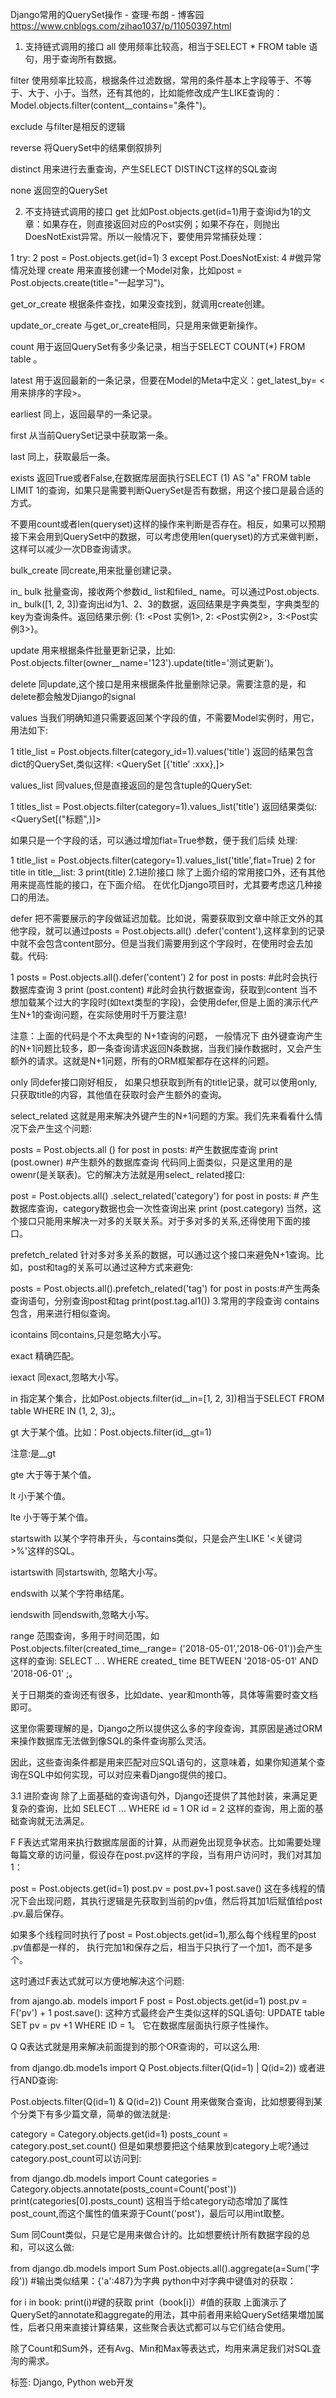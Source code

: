 Django常用的QuerySet操作 - 查理·布朗 - 博客园 https://www.cnblogs.com/zihao1037/p/11050397.html

1. 支持链式调用的接口
all
使用频率比较高，相当于SELECT * FROM table 语句，用于查询所有数据。

filter
使用频率比较高，根据条件过滤数据，常用的条件基本上字段等于、不等于、大于、小于。当然，还有其他的，比如能修改成产生LIKE查询的：Model.objects.filter(content__contains="条件")。

exclude
与filter是相反的逻辑

reverse
将QuerySet中的结果倒叙排列

distinct
用来进行去重查询，产生SELECT DISTINCT这样的SQL查询

none
返回空的QuerySet

2. 不支持链式调用的接口
get
比如Post.objects.get(id=1)用于查询id为1的文章：如果存在，则直接返回对应的Post实例；如果不存在，则抛出DoesNotExist异常。所以一般情况下，要使用异常捕获处理：

1 try:
2     post = Post.objects.get(id=1)
3 except Post.DoesNotExist:
4 #做异常情况处理
create
用来直接创建一个Model对象，比如post = Post.objects.create(title="一起学习")。

get_or_create
根据条件查找，如果没查找到，就调用create创建。

update_or_create
与get_or_create相同，只是用来做更新操作。

count
用于返回QuerySet有多少条记录，相当于SELECT COUNT(*) FROM table 。

latest
用于返回最新的一条记录，但要在Model的Meta中定义：get_latest_by= <用来排序的字段>。

earliest
同上，返回最早的一条记录。

first
从当前QuerySet记录中获取第一条。

last
同上，获取最后一条。

exists
返回True或者False,在数据库层面执行SELECT (1) AS "a" FROM table LIMIT 1的查询，如果只是需要判断QuerySet是否有数据，用这个接口是最合适的方式。

不要用count或者len(queryset)这样的操作来判断是否存在。相反，如果可以预期接下来会用到QuerySet中的数据，可以考虑使用len(queryset)的方式来做判断，这样可以减少一次DB查询请求。

bulk_create
同create,用来批量创建记录。

in_ bulk
批量查询，接收两个参数id_ list和filed_ name。可以通过Post.objects. in_ bulk([1, 2, 3])查询出id为1、2、3的数据，返回结果是字典类型，字典类型的key为查询条件。返回结果示例: {1: <Post 实例1>, 2: <Post实例2>，3:<Post实例3>}。

update
用来根据条件批量更新记录，比如: Post.objects.filter(owner__name='123').update(title='测试更新')。

delete
同update,这个接口是用来根据条件批量删除记录。需要注意的是，和delete都会触发Djiango的signal

values
当我们明确知道只需要返回某个字段的值，不需要Model实例时，用它，用法如下:

1 title_list = Post.objects.filter(category_id=1).values('title')
返回的结果包含dict的QuerySet,类似这样: <QuerySet [{'title' :xxx},]>

values_list
同values,但是直接返回的是包含tuple的QuerySet:

1 titles_list = Post.objects.filter(category=1).values_list('title')
返回结果类似: <QuerySet[("标题",)]>

如果只是一个字段的话，可以通过增加flat=True参数，便于我们后续 处理:

1 title_list = Post.objects.filter(category=1).values_list('title',flat=True)
2 for title in title__list:
3     print(title)
2.1进阶接口
除了上面介绍的常用接口外，还有其他用来提高性能的接口，在下面介绍。 在优化Django项目时，尤其要考虑这几种接口的用法。

defer
把不需要展示的字段做延迟加载。比如说，需要获取到文章中除正文外的其他字段，就可以通过posts = Post.objects.all() .defer('content'),这样拿到的记录中就不会包含content部分。但是当我们需要用到这个字段时，在使用时会去加载。代码:

1 posts = Post.objects.all().defer('content')
2 for post in posts:  #此时会执行数据库查询
3     print (post.content)  #此时会执行数据查询，获取到content
当不想加载某个过大的字段时(如text类型的字段)，会使用defer,但是上面的演示代产生N+1的查询问题，在实际使用时千万要注意!

注意：上面的代码是个不太典型的 N+1查询的问题， 一般情况下 由外键查询产生的N+1问题比较多，即一条查询请求返回N条数据，当我们操作数据时，又会产生额外的请求。这就是N+1问题，所有的ORM框架都存在这样的问题。

only
同defer接口刚好相反， 如果只想获取到所有的title记录，就可以使用only,只获取title的内容，其他值在获取时会产生额外的查询。

select_related
这就是用来解决外键产生的N+1问题的方案。我们先来看看什么情况下会产生这个问题:

posts = Post.objects.all ()
for post in posts:  #产生数据库查询
    print (post.owner)  #产生额外的数据库查询
代码同上面类似，只是这里用的是owenr(是关联表)。它的解决方法就是用select_ related接口:

post = Post.objects.all() .select_related('category')
for post in posts: # 产生数据库查询，category数据也会一次性查询出来
    print (post.category)
当然，这个接口只能用来解决一对多的关联关系。对于多对多的关系,还得使用下面的接口。

prefetch_related
针对多对多关系的数据，可以通过这个接口来避免N+1查询。比如，post和tag的关系可以通过这种方式来避免:

posts = Post.objects.all().prefetch_related('tag')
for post in posts:#产生两条查询语句，分别查询post和tag
    print(post.tag.al1())
3.常用的字段查询
contains
包含，用来进行相似查询。

icontains
同contains,只是忽略大小写。

exact
精确匹配。

iexact
同exact,忽略大小写。

in
指定某个集合，比如Post.objects.filter(id__in=[1, 2, 3])相当于SELECT FROM table WHERE IN (1, 2, 3);。

gt
大于某个值。比如：Post.objects.filter(id__gt=1)

注意:是__gt

gte
大于等于某个值。

lt
小于某个值。

lte
小于等于某个值。

startswith
以某个字符串开头，与contains类似，只是会产生LIKE '<关键词>%'这样的SQL。

istartswith
同startswith, 忽略大小写。

endswith
以某个字符串结尾。

iendswith
同endswith,忽略大小写。

range
范围查询，多用于时间范围，如Post.objects.filter(created_time__range= ('2018-05-01','2018-06-01'))会产生这样的查询: SELECT .. . WHERE created_ time BETWEEN '2018-05-01' AND '2018-06-01' ;。

关于日期类的查询还有很多，比如date、year和month等，具体等需要时查文档即可。

这里你需要理解的是，Django之所以提供这么多的字段查询，其原因是通过ORM来操作数据库无法做到像SQL的条件查询那么灵活。

因此，这些查询条件都是用来匹配对应SQL语句的，这意味着，如果你知道某个查询在SQL中如何实现，可以对应来看Django提供的接口。

3.1 进阶查询
除了上面基础的查询语句外，Django还提供了其他封装，来满足更复杂的查询，比如 SELECT ... WHERE id = 1 OR id = 2 这样的查询，用上面的基础查询就无法满足。

F
F表达式常用来执行数据库层面的计算，从而避免出现竞争状态。比如需要处理每篇文章的访问量，假设存在post.pv这样的字段，当有用户访问时，我们对其加1：

post = Post.objects.get(id=1)
post.pv = post.pv+1
post.save()
这在多线程的情况下会出现问题，其执行逻辑是先获取到当前的pv值，然后将其加1后赋值给post .pv.最后保存。

如果多个线程同时执行了post = Post.objects.get(id=1),那么每个线程里的post .pv值都是一样的， 执行完加1和保存之后，相当于只执行了一个加1，而不是多个。

这时通过F表达式就可以方便地解决这个问题:

from ajango.ab. models import F
post = Post.objects.get(id=1)
post.pv = F('pv') + 1
post.save():
这种方式最终会产生类似这样的SQL语句: UPDATE table SET pv = pv +1 WHERE ID = 1。 它在数据库层面执行原子性操作。

Q
Q表达式就是用来解决前面提到的那个OR查询的，可以这么用:

from django.db.mode1s import Q
Post.objects.filter(Q(id=1) | Q(id=2))
或者进行AND查询:

Post.objects.filter(Q(id=1) & Q(id=2))
Count
用来做聚合查询，比如想要得到某个分类下有多少篇文章，简单的做法就是:

category = Category.objects.get(id=1)
posts_count = category.post_set.count()
但是如果想要把这个结果放到category上呢?通过category.post_count可以访问到:

from django.db.models import Count
categories = Category.objects.annotate(posts_count=Count('post'))
print(categories[0].posts_count)
这相当于给category动态增加了属性post_count,而这个属性的值来源于Count('post')，最后可以用int取整。

Sum
同Count类似，只是它是用来做合计的。比如想要统计所有数据字段的总和，可以这么做:

from django.db.models import Sum
Post.objects.all().aggregate(a=Sum('字段'))
#输出类似结果：{'a':487}为字典
python中对字典中键值对的获取：

for i in book:
    print(i)#键的获取
    print（book[i]）#值的获取
上面演示了QuerySet的annotate和aggregate的用法，其中前者用来給QuerySet结果増加属性，后者只用来直接计算结果，这些聚合表达式都可以与它们结合使用。

除了Count和Sum外，还有Avg、Min和Max等表达式，均用来满足我们对SQL査洵的需求。

标签: Django, Python web开发